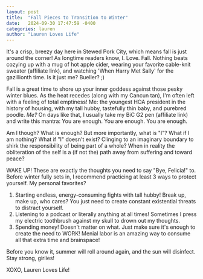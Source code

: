 ```yaml
---
layout: post
title:  "Fall Pieces to Transition to Winter"
date:   2024-09-30 17:47:59 -0400
categories: lauren
author: "Lauren Loves Life"
---
```

It's a crisp, breezy day here in Stewed Pork City, which means fall is just around the corner! As longtime readers know, I. Love. Fall. Nothing beats cozying up with a mug of hot apple cider, wearing your favorite cable-knit sweater (affiliate link), and watching 'When Harry Met Sally' for the gazillionth time. Is it just me? Bueller? ;)

Fall is a great time to shore up your inner goddess against those pesky winter blues. As the heat recedes (along with my Cancun tan), I'm often left with a feeling of total emptiness! Me: the youngest HOA president in the history of housing, with my tall hubby, tastefully thin baby, and purebred poodle. *Me?* On days like that, I usually take my BiC G2 pen (affiliate link) and write this mantra: You are enough. You are enough. You are enough. 

Am I though? What is enough? But more importantly, what is "I"? What if I am nothing? What if "I" doesn't exist? Clinging to an imaginary boundary to shirk the responsibility of being part of a whole? When in reality the obliteration of the self is a (if not the) path away from suffering and toward peace?

WAKE UP! These are exactly the thoughts you need to say "Bye, Felicia!" to. Before winter fully sets in, I recommend practicing at least 3 ways to protect yourself. My personal favorites? 
1) Starting endless, energy-consuming fights with tall hubby! Break up, make up, who cares? You just need to create constant existential threats to distract yourself.
2) Listening to a podcast or literally anything at all times! Sometimes I press my electric toothbrush against my skull to drown out my thoughts. 
3) Spending money! Doesn't matter on what. Just make sure it's enough to create the need to WORK! Menial labor is an amazing way to consume all that extra time and brainspace!

Before you know it, summer will roll around again, and the sun will disinfect. Stay strong, girlies!

XOXO,
Lauren Loves Life!


